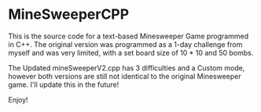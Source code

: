 # MineSweeperCPP

This is the source code for a text-based Minesweeper Game programmed in C++.
The original version was programmed as a 1-day challenge from myself and was very limited, with a set board size of 10 * 10 and 50 bombs.

The Updated mineSweeperV2.cpp has 3 difficulties and a Custom mode, however both versions are still not identical to the original Minesweeper game. I'll update this in the future!

Enjoy!